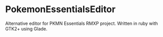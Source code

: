 # PokemonEssentialsEditor
Alternative editor for PKMN Essentials RMXP project. Written in ruby with GTK2+ using Glade.
